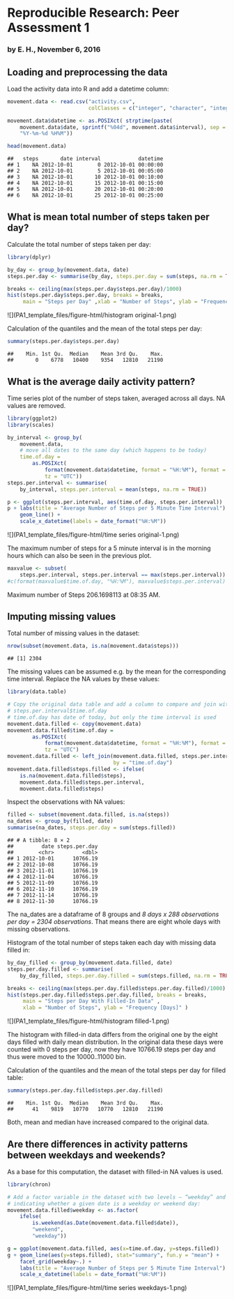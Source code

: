 # Reproducible Research: Peer Assessment 1
### by E. H., November 6, 2016

## Loading and preprocessing the data

Load the activity data into R and add a datetime column:

```r
movement.data <- read.csv("activity.csv",  
                          colClasses = c("integer", "character", "integer"))

movement.data$datetime <- as.POSIXct( strptime(paste(
    movement.data$date, sprintf("%04d", movement.data$interval), sep = " "),
    "%Y-%m-%d %H%M"))

head(movement.data)
```

```
##   steps       date interval            datetime
## 1    NA 2012-10-01        0 2012-10-01 00:00:00
## 2    NA 2012-10-01        5 2012-10-01 00:05:00
## 3    NA 2012-10-01       10 2012-10-01 00:10:00
## 4    NA 2012-10-01       15 2012-10-01 00:15:00
## 5    NA 2012-10-01       20 2012-10-01 00:20:00
## 6    NA 2012-10-01       25 2012-10-01 00:25:00
```

## What is mean total number of steps taken per day?

Calculate the total number of steps taken per day:

```r
library(dplyr)
```

```r
by_day <- group_by(movement.data, date)
steps.per.day <- summarise(by_day, steps.per.day = sum(steps, na.rm = TRUE))  

breaks <- ceiling(max(steps.per.day$steps.per.day)/1000)
hist(steps.per.day$steps.per.day, breaks = breaks, 
     main = "Steps per Day" ,xlab = "Number of Steps", ylab = "Frequency [Days]" )
```

![](PA1_template_files/figure-html/histogram original-1.png)<!-- -->

Calculation of the quantiles and the mean of the total steps per day:

```r
summary(steps.per.day$steps.per.day)
```

```
##    Min. 1st Qu.  Median    Mean 3rd Qu.    Max. 
##       0    6778   10400    9354   12810   21190
```

## What is the average daily activity pattern?

Time series plot of the number of steps taken, averaged across all days. 
NA values are removed.

```r
library(ggplot2)
library(scales)
```

```r
by_interval <- group_by(
    movement.data, 
    # move all dates to the same day (which happens to be today)
    time.of.day = 
        as.POSIXct(
            format(movement.data$datetime, format = "%H:%M"), format = "%H:%M",
            tz = "UTC"))
steps.per.interval <- summarise(
    by_interval, steps.per.interval = mean(steps, na.rm = TRUE)) 

p <- ggplot(steps.per.interval, aes(time.of.day, steps.per.interval))
p + labs(title = "Average Number of Steps per 5 Minute Time Interval") +
    geom_line() +
    scale_x_datetime(labels = date_format("%H:%M"))
```

![](PA1_template_files/figure-html/time series original-1.png)<!-- -->

The maximum number of steps for a 5 minute interval is in the morning hours
which can also be seen in the previous plot.

```r
maxvalue <- subset(
    steps.per.interval, steps.per.interval == max(steps.per.interval))
#c(format(maxvalue$time.of.day, "%H:%M"), maxvalue$steps.per.interval)
```
Maximum number of Steps 206.1698113 at 08:35 AM.

## Imputing missing values

Total number of missing values in the dataset:

```r
nrow(subset(movement.data, is.na(movement.data$steps)))
```

```
## [1] 2304
```

The missing values can be assumed e.g. by the mean for the corresponding time
interval. Replace the NA values by these values: 

```r
library(data.table)
```


```r
# Copy the original data table and add a column to compare and join with
# steps.per.interval$time.of.day
# time.of.day has date of today, but only the time interval is used
movement.data.filled <- copy(movement.data)
movement.data.filled$time.of.day = 
        as.POSIXct(
            format(movement.data$datetime, format = "%H:%M"), format = "%H:%M",
            tz = "UTC")
movement.data.filled <- left_join(movement.data.filled, steps.per.interval, 
                                  by = "time.of.day")
movement.data.filled$steps.filled <- ifelse(
    is.na(movement.data.filled$steps),
    movement.data.filled$steps.per.interval,
    movement.data.filled$steps)
```

Inspect the observations with NA values:

```r
filled <- subset(movement.data.filled, is.na(steps))
na_dates <- group_by(filled, date)
summarise(na_dates, steps.per.day = sum(steps.filled))
```

```
## # A tibble: 8 × 2
##         date steps.per.day
##        <chr>         <dbl>
## 1 2012-10-01      10766.19
## 2 2012-10-08      10766.19
## 3 2012-11-01      10766.19
## 4 2012-11-04      10766.19
## 5 2012-11-09      10766.19
## 6 2012-11-10      10766.19
## 7 2012-11-14      10766.19
## 8 2012-11-30      10766.19
```

The na_dates are a dataframe of 8 groups and *8 days x 288 observations per day = 2304 observations*. That means there are eight whole days with missing observations.

Histogram of the total number of steps taken each day with missing data filled in:


```r
by_day_filled <- group_by(movement.data.filled, date)
steps.per.day.filled <- summarise(
    by_day_filled, steps.per.day.filled = sum(steps.filled, na.rm = TRUE))  

breaks <- ceiling(max(steps.per.day.filled$steps.per.day.filled)/1000)
hist(steps.per.day.filled$steps.per.day.filled, breaks = breaks, 
     main = "Steps per Day With Filled-In Data" ,
     xlab = "Number of Steps", ylab = "Frequency [Days]" )
```

![](PA1_template_files/figure-html/histogram filled-1.png)<!-- -->

The histogram with filled-in data differs from the original one by the eight days filled with daily mean distribution. In the original data these days were counted with 0 steps per day, now they have 10766.19 steps per day and thus were moved to the 10000..11000 bin.

Calculation of the quantiles and the mean of the total steps per day for filled table:

```r
summary(steps.per.day.filled$steps.per.day.filled)
```

```
##    Min. 1st Qu.  Median    Mean 3rd Qu.    Max. 
##      41    9819   10770   10770   12810   21190
```

Both, mean and median have increased compared to the original data.  

## Are there differences in activity patterns between weekdays and weekends?

As a base for this computation, the dataset with filled-in NA values is used.

```r
library(chron)
```


```r
# Add a factor variable in the dataset with two levels – “weekday” and “weekend”
# indicating whether a given date is a weekday or weekend day:
movement.data.filled$weekday <- as.factor(
    ifelse(
        is.weekend(as.Date(movement.data.filled$date)),
        "weekend",
        "weekday"))
```


```r
g = ggplot(movement.data.filled, aes(x=time.of.day, y=steps.filled))
g + geom_line(aes(y=steps.filled), stat="summary", fun.y = "mean") + 
    facet_grid(weekday~.) +
    labs(title = "Average Number of Steps per 5 Minute Time Interval") +
    scale_x_datetime(labels = date_format("%H:%M"))
```

![](PA1_template_files/figure-html/time series weekdays-1.png)<!-- -->

